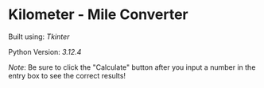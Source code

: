 # Kilometer - Mile Converter 
Built using: _Tkinter_

Python Version: _3.12.4_


_Note_: Be sure to click the "Calculate" button after you input a number in the entry box to see the correct results!
